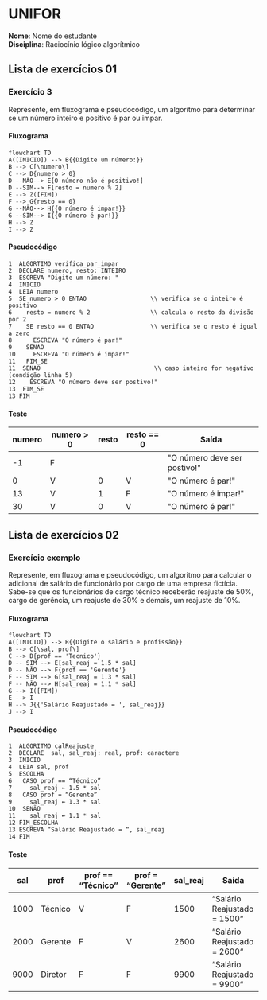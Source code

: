 # UNIFOR
**Nome**: Nome do estudante <br>
**Disciplina**: Raciocínio lógico algorítmico

## Lista de exercícios 01

### Exercício 3
Represente, em fluxograma e pseudocódigo, um algoritmo para determinar se um número inteiro e positivo é par ou impar.

#### Fluxograma

```mermaid
flowchart TD
A([INICIO]) --> B{{Digite um número:}}
B --> C[\numero\]
C --> D{numero > 0}
D --NÂO--> E[O número não é positivo!]
D --SIM--> F[resto = numero % 2]
E --> Z([FIM])
F --> G{resto == 0}
G --NÂO--> H{{O número é impar!}}
G --SIM--> I{{O número é par!}}
H --> Z
I --> Z
```

#### Pseudocódigo
```
1  ALGORTIMO verifica_par_impar
2  DECLARE numero, resto: INTEIRO
3  ESCREVA "Digite um número: "
4  INICIO
4  LEIA numero
5  SE numero > 0 ENTAO                  \\ verifica se o inteiro é positivo
6    resto = numero % 2                 \\ calcula o resto da divisão por 2
7    SE resto == 0 ENTAO                \\ verifica se o resto é igual a zero
8      ESCREVA "O número é par!"
9    SENAO
10     ESCREVA "O número é impar!"
11   FIM_SE
11  SENAO                                \\ caso inteiro for negativo (condição linha 5)
12    ESCREVA "O número deve ser postivo!"
13  FIM_SE
13 FIM
```

#### Teste
| numero | numero > 0 | resto | resto == 0 | Saída |
| -- | -- | -- | -- | -- | 
| -1 | F |   |   | "O número deve ser postivo!" |
| 0  | V | 0 | V | "O número é par!" |
| 13 | V | 1 | F | "O número é impar!" |
| 30 | V | 0 | V | "O número é par!" |

## Lista de exercícios 02

### Exercício exemplo
Represente, em fluxograma e pseudocódigo, um algoritmo para calcular o adicional de salário de funcionário por cargo de uma empresa fictícia. Sabe-se que os funcionários de cargo técnico receberão reajuste de 50%, cargo de gerência, um reajuste de 30% e demais, um reajuste de 10%. 

#### Fluxograma
```mermaid
flowchart TD
A([INICIO]) --> B{{Digite o salário e profissão}}
B --> C[\sal, prof\]
C --> D{prof == 'Tecnico'}
D -- SIM --> E[sal_reaj = 1.5 * sal]
D -- NÃO --> F{prof == 'Gerente'}
F -- SIM --> G[sal_reaj = 1.3 * sal]
F -- NÂO --> H[sal_reaj = 1.1 * sal]
G --> I([FIM])
E --> I
H --> J{{'Salário Reajustado = ', sal_reaj}}
J --> I
```

#### Pseudocódigo
```
1  ALGORITMO calReajuste
2  DECLARE  sal, sal_reaj: real, prof: caractere
3  INICIO
4  LEIA sal, prof
5  ESCOLHA
6   CASO prof == “Técnico”
7     sal_reaj ← 1.5 * sal
8   CASO prof = “Gerente”
9     sal_reaj ← 1.3 * sal
10  SENÃO
11    sal_reaj ← 1.1 * sal
12 FIM_ESCOLHA
13 ESCREVA “Salário Reajustado = “, sal_reaj
14 FIM
```

#### Teste
| sal | prof | prof == “Técnico” | prof = “Gerente” | sal_reaj | Saída |
| -- | -- | -- | -- | -- | -- |
| 1000 | Técnico | V | F | 1500 | “Salário Reajustado = 1500“ |
| 2000 | Gerente | F | V | 2600 | “Salário Reajustado = 2600“ |
| 9000 | Diretor | F | F | 9900 | “Salário Reajustado = 9900“ |
